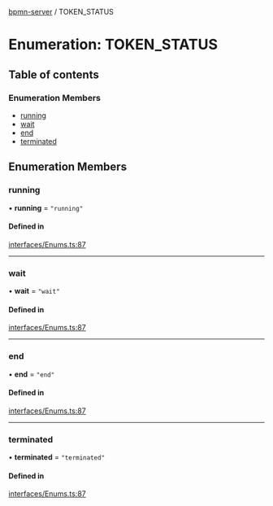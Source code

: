 [bpmn-server](../API.md) / TOKEN\_STATUS

# Enumeration: TOKEN\_STATUS

## Table of contents

### Enumeration Members

- [running](TOKEN_STATUS.md#running)
- [wait](TOKEN_STATUS.md#wait)
- [end](TOKEN_STATUS.md#end)
- [terminated](TOKEN_STATUS.md#terminated)

## Enumeration Members

### running

• **running** = ``"running"``

#### Defined in

[interfaces/Enums.ts:87](https://github.com/bpmnServer/bpmn-server/blob/637b6d1/src/interfaces/Enums.ts#L87)

___

### wait

• **wait** = ``"wait"``

#### Defined in

[interfaces/Enums.ts:87](https://github.com/bpmnServer/bpmn-server/blob/637b6d1/src/interfaces/Enums.ts#L87)

___

### end

• **end** = ``"end"``

#### Defined in

[interfaces/Enums.ts:87](https://github.com/bpmnServer/bpmn-server/blob/637b6d1/src/interfaces/Enums.ts#L87)

___

### terminated

• **terminated** = ``"terminated"``

#### Defined in

[interfaces/Enums.ts:87](https://github.com/bpmnServer/bpmn-server/blob/637b6d1/src/interfaces/Enums.ts#L87)
